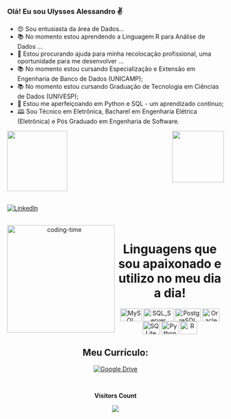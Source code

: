 ### Olá! Eu sou Ulysses Alessandro ✌️

- 😍 Sou entusiasta da área de Dados...
- 📚 No momento estou aprendendo a Linguagem R para Análise de Dados ...
- 🤝 Estou procurando ajuda para minha recolocação profissional, uma oportunidade para me desenvolver ...
- 📚 No momento estou cursando Especialização e Extensão em Engenharia de Banco de Dados (UNICAMP);
- 📚 No momento estou cursando Graduação de Tecnologia em Ciências de Dados (UNIVESP);
- 📔 Estou me aperfeiçoando em Python e SQL - um aprendizado contínuo;
- 🕮 Sou Técnico em Eletrônica, Bacharel em Engenharia Elétrica (Eletrônica) e Pós Graduado em Engenharia de Software.



<div>
  
  <img align="center" height="140em" src="https://github-readme-stats-sigma-five.vercel.app/api?username=5lyss2s1l2ss1ndr4&show_icons=true&theme=dracula&include_all_commits=true&count_private=true"/>
  <img align="right" height="120em" src="https://github-readme-stats-sigma-five.vercel.app/api/top-langs/?username=5lyss2s1l2ss1ndr4&layout=compact&langs_count=16&theme=dracula"/>
</div>
<br>

[![Linkedln](https://img.shields.io/badge/LinkedIn-0077B5?style=for-the-badge&logo=linkedin&logoColor=white)](https://www.linkedin.com/in/ulysses-alessandro/)


<div  align="center"> 
  <div style="display: inline_block"><br>
    <img align="left" height="250" alt="coding-time" src="code.gif">
    <h1 align="center">Linguagens que sou apaixonado e utilizo no meu dia a dia!</h1>
    <img align="center" height="30" width="50" alt="MySQL"  src="https://img.shields.io/badge/MySQL-00000F?style=for-the-badge&logo=mysql&logoColor=white">
    <img align="center" height="30" width="70" alt="SQL_Server"  src="https://img.shields.io/badge/Microsoft_SQL_Server-CC2927?style=for-the-badge&logo=microsoft-sql-server&logoColor=white">
    <img align="center" height="30" width="60" alt="PostgreSQL"  src="https://img.shields.io/badge/PostgreSQL-316192?style=for-the-badge&logo=postgresql&logoColor=white">
    <img align="center" height="30" width="40" alt="Oracle"  src="https://img.shields.io/badge/Oracle-F80000?style=for-the-badge&logo=Oracle&logoColor=white">
    <img align="center" height="30" width="40" alt="SQLite"  src="https://img.shields.io/badge/SQLite-07405E?style=for-the-badge&logo=sqlite&logoColor=white">
    <img align="center" height="30" width="40" alt="Python" src="https://img.shields.io/badge/Python-3776AB?style=for-the-badge&logo=python&logoColor=white">
    <img align="center" height="30" width="40" alt="R" src="https://img.shields.io/badge/R-276DC3?style=for-the-badge&logo=r&logoColor=white">
   </div>
    
  ## Meu Currículo:
  [![Google Drive](https://img.shields.io/badge/Google%20Drive-4285F4?style=for-the-badge&logo=googledrive&logoColor=white)](https://drive.google.com/file/d/1Ah0Y9zkmG_nJ1YZqZypT0GimdFhATljy/view?usp=share_link)
 
<div align="center">
<br><p align="centre"><b>Visitors Count</b></p>
<p align="center"><img align="center" src="https://profile-counter.glitch.me/{5lyss2s1l2ss1ndr4}/count.svg" /<
<br>
</div>
